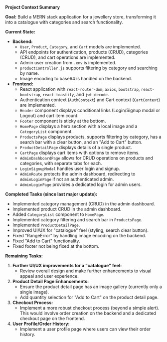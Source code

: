 **Project Context Summary**

**Goal:** Build a MERN stack application for a jewellery store, transforming it into a catalogue with categories and search functionality.

**Current State:**

*   **Backend:**
    *   `User`, `Product`, `Category`, and `Cart` models are implemented.
    *   API endpoints for authentication, products (CRUD), categories (CRUD), and cart operations are implemented.
    *   Admin user creation from `.env` is implemented.
    *   `productController.js` supports filtering by category and searching by name.
    *   Image encoding to base64 is handled on the backend.
*   **Frontend:**
    *   React application with `react-router-dom`, `axios`, `bootstrap`, `react-bootstrap`, `react-toastify`, and `jwt-decode`.
    *   Authentication context (`AuthContext`) and Cart context (`CartContext`) are implemented.
    *   `Header` component displays conditional links (Login/Signup modal or Logout) and cart item count.
    *   `Footer` component is sticky at the bottom.
    *   `HomePage` displays a hero section with a local image and a `CategoryList` component.
    *   `ProductsPage` displays products, supports filtering by category, has a search bar with a clear button, and an "Add to Cart" button.
    *   `ProductDetailPage` displays details of a single product.
    *   `CartPage` displays cart items with options to remove items.
    *   `AdminDashboardPage` allows for CRUD operations on products and categories, with separate tabs for each.
    *   `LoginSignupModal` handles user login and signup.
    *   `AdminRoute` protects the admin dashboard, redirecting to `AdminLoginPage` if not an authenticated admin.
    *   `AdminLoginPage` provides a dedicated login for admin users.

**Completed Tasks (since last major update):**

*   Implemented category management (CRUD) in the admin dashboard.
*   Implemented product CRUD in the admin dashboard.
*   Added `CategoryList` component to `HomePage`.
*   Implemented category filtering and search bar in `ProductsPage`.
*   Implemented `ProductDetailPage`.
*   Improved UI/UX for "catalogue" feel (styling, search clear button).
*   Fixed "RangeError" by handling image encoding on the backend.
*   Fixed "Add to Cart" functionality.
*   Fixed footer not being fixed at the bottom.

**Remaining Tasks:**

1.  **Further UI/UX improvements for a "catalogue" feel:**
    *   Review overall design and make further enhancements to visual appeal and user experience.
2.  **Product Detail Page Enhancements:**
    *   Ensure the product detail page has an image gallery (currently only a single image).
    *   Add quantity selection for "Add to Cart" on the product detail page.
3.  **Checkout Process:**
    *   Implement a more robust checkout process (beyond a simple alert). This would involve order creation on the backend and a dedicated checkout page on the frontend.
4.  **User Profile/Order History:**
    *   Implement a user profile page where users can view their order history.

